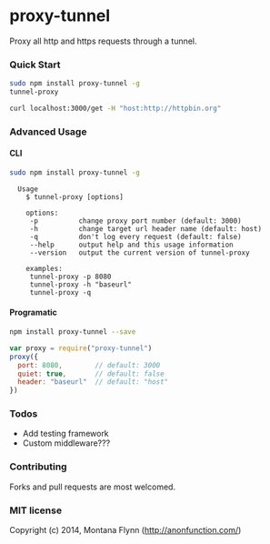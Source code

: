 # proxy-tunnel

Proxy all http and https requests through a tunnel.

### Quick Start

```sh
sudo npm install proxy-tunnel -g
tunnel-proxy
```

```sh
curl localhost:3000/get -H "host:http://httpbin.org"
```

### Advanced Usage

#### CLI

```sh
sudo npm install proxy-tunnel -g
```

```
  Usage
    $ tunnel-proxy [options]

    options:
     -p          change proxy port number (default: 3000)
     -h          change target url header name (default: host)
     -q          don't log every request (default: false)
     --help      output help and this usage information
     --version   output the current version of tunnel-proxy

    examples:
     tunnel-proxy -p 8080
     tunnel-proxy -h "baseurl"
     tunnel-proxy -q
```

#### Programatic

```sh
npm install proxy-tunnel --save
```

```js
var proxy = require("proxy-tunnel")
proxy({
  port: 8080,        // default: 3000
  quiet: true,       // default: false
  header: "baseurl"  // default: "host"
})
```

### Todos

- Add testing framework
- Custom middleware???

### Contributing

Forks and pull requests are most welcomed.

### MIT license

Copyright (c) 2014, Montana Flynn (http://anonfunction.com/)
